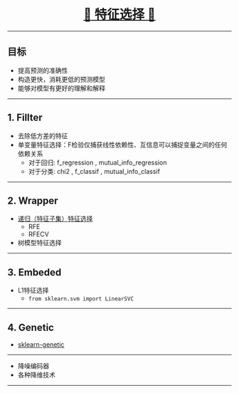 [<h1 align = "center">:rocket: 特征选择 :facepunch:</h1>][1]

---
## 目标
- 提高预测的准确性
- 构造更快，消耗更低的预测模型
- 能够对模型有更好的理解和解释

---
## 1. Fillter
- 去除低方差的特征
- 单变量特征选择：F检验仅捕获线性依赖性、互信息可以捕捉变量之间的任何依赖关系
    - 对于回归: f_regression , mutual_info_regression
    - 对于分类: chi2 , f_classif , mutual_info_classif

---
## 2. Wrapper
- [递归（特征子集）特征选择][2]
    - RFE
    - RFECV
- 树模型特征选择

---
## 3. Embeded
- L1特征选择
  - `from sklearn.svm import LinearSVC`

---
## 4. Genetic
- [sklearn-genetic][3]

---
- 降噪编码器
- 各种降维技术

---
[1]: https://www.cnblogs.com/stevenlk/p/6543628.html
[2]: https://github.com/Jie-Yuan/DataMining/edit/master/3_FeatureEngineering/3_FeatureSelection/RFE.md
[3]: https://github.com/manuel-calzolari/sklearn-genetic
